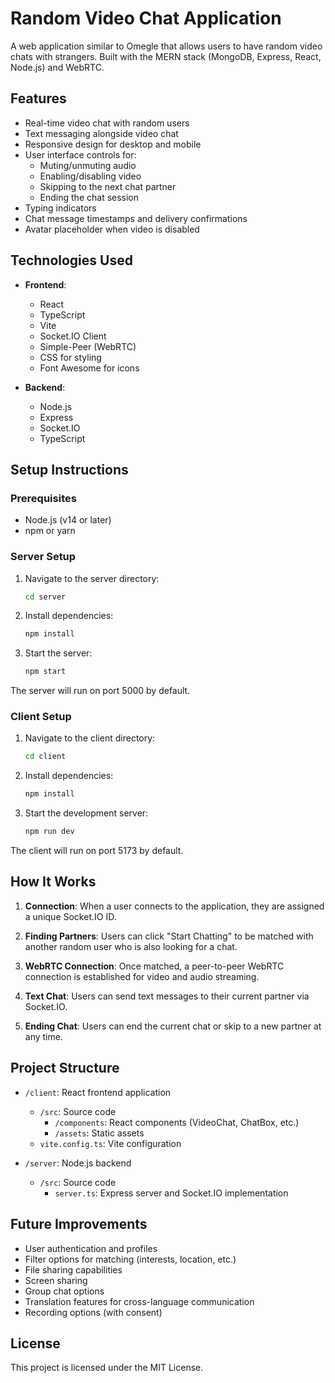 # Random Video Chat Application

A web application similar to Omegle that allows users to have random video chats with strangers. Built with the MERN stack (MongoDB, Express, React, Node.js) and WebRTC.

## Features

- Real-time video chat with random users
- Text messaging alongside video chat
- Responsive design for desktop and mobile
- User interface controls for:
  - Muting/unmuting audio
  - Enabling/disabling video
  - Skipping to the next chat partner
  - Ending the chat session
- Typing indicators
- Chat message timestamps and delivery confirmations
- Avatar placeholder when video is disabled

## Technologies Used

- **Frontend**:
  - React
  - TypeScript
  - Vite
  - Socket.IO Client
  - Simple-Peer (WebRTC)
  - CSS for styling
  - Font Awesome for icons

- **Backend**:
  - Node.js
  - Express
  - Socket.IO
  - TypeScript

## Setup Instructions

### Prerequisites

- Node.js (v14 or later)
- npm or yarn

### Server Setup

1. Navigate to the server directory:
   ```bash
   cd server
   ```

2. Install dependencies:
   ```bash
   npm install
   ```

3. Start the server:
   ```bash
   npm start
   ```

The server will run on port 5000 by default.

### Client Setup

1. Navigate to the client directory:
   ```bash
   cd client
   ```

2. Install dependencies:
   ```bash
   npm install
   ```

3. Start the development server:
   ```bash
   npm run dev
   ```

The client will run on port 5173 by default.

## How It Works

1. **Connection**: When a user connects to the application, they are assigned a unique Socket.IO ID.

2. **Finding Partners**: Users can click "Start Chatting" to be matched with another random user who is also looking for a chat.

3. **WebRTC Connection**: Once matched, a peer-to-peer WebRTC connection is established for video and audio streaming.

4. **Text Chat**: Users can send text messages to their current partner via Socket.IO.

5. **Ending Chat**: Users can end the current chat or skip to a new partner at any time.

## Project Structure

- `/client`: React frontend application
  - `/src`: Source code
    - `/components`: React components (VideoChat, ChatBox, etc.)
    - `/assets`: Static assets
  - `vite.config.ts`: Vite configuration

- `/server`: Node.js backend
  - `/src`: Source code
    - `server.ts`: Express server and Socket.IO implementation

## Future Improvements

- User authentication and profiles
- Filter options for matching (interests, location, etc.)
- File sharing capabilities
- Screen sharing
- Group chat options
- Translation features for cross-language communication
- Recording options (with consent)

## License

This project is licensed under the MIT License. 
